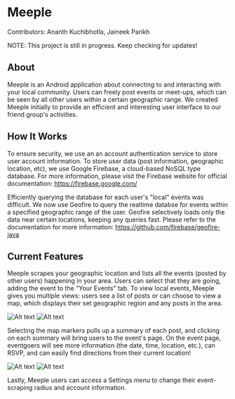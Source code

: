 # Meeple
Contributors: Ananth Kuchibhotla, Jaineek Parikh

NOTE: This project is still in progress. Keep checking for updates!

## About
Meeple is an Android application about connecting to and interacting with your local community. Users can freely post events or meet-ups, which can be seen by all other users within a certain geographic range. We created Meeple initially to provide an efficient and interesting user interface to our friend group's activities. 

## How It Works
To ensure security, we use an an account authentication service to store user account information. To store user data (post information, geographic location, etc), we use Google Firebase, a cloud-based NoSQL type database. For more information, please visit the Firebase website for official documentation: https://firebase.google.com/

Efficiently querying the database for each user's "local" events was difficult. We now use Geofire to query the realtime databse for events within a specified geographic range of the user. Geofire selectively loads only the data near certain locations, keeping any queries fast. Please refer to the documentation for more information: https://github.com/firebase/geofire-java

## Current Features
Meeple scrapes your geographic location and lists all the events (posted by other users) happening in your area. Users can select that they are going, adding the event to the "Your Events" tab. To view local events, Meeple gives you multiple views: users see a list of posts or can choose to view a map, which displays their set geographic region and any posts in the area. 
 
 ![Alt text](screenshots/resized/myFeed1.png?raw=true) ![Alt text](screenshots/resized/map1.png?raw=true)


 

Selecting the map markers pulls up a summary of each post, and clicking on each summary will bring users to the event's page. On the event page, eventgoers will see more information (the date, time, location, etc.), can RSVP, and can easily find directions from their current location!

  ![Alt text](screenshots/resized/map2.png?raw=true) ![Alt text](screenshots/resized/viewPost1.png?raw=true)
  
Lastly, Meeple users can access a Settings menu to change their event-scraping radius and account information.







